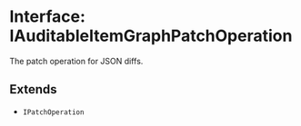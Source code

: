 # Interface: IAuditableItemGraphPatchOperation

The patch operation for JSON diffs.

## Extends

- `IPatchOperation`
